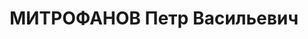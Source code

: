 ---
title: МИТРОФАНОВ Петр Васильевич
description: Род. 21 декабря 1901 в с. Обшаровка Самарского уезда и губ. в семье могильщика.
  Русский. Чл. РКСМ с 1919. Чл. РКП(б) с февраля 1919. В 1920 окончил шк. второй ступени
  в Обшаровке, в 1929 курсы марксизма при ЦИК СССР, в 1932 аграрное отд-ние ИКП в
  Москве. По специальности экономист-аграрник. С апреля 1918 по сентябрь 1920 крестьянин
  в своем хозяйстве в Обшаровке. В октябре 1920 - феврале 1921 студент Уральского
  ун-та в Екатеринбурге. В марте-ноябре 1921 зав. АПО, секретарь Обшаровского волкома
  РКП(б). С ноября 1921 по февраль 1922 зам. зав. АПО Самарского укома РКП(б). В марте-июне
  1922 зав. политпросветотделом, секретарь Самарского укома РКСМ. В июне-июле 1922
  секретарь Троцкого райкома РКСМ в г. Троцк Самарской губ. В августе 1922 - августе
  1925 работал в Самаре. С августа 1922 по апрель 1923 секретарь Самарского укома
  РКСМ. С апреля 1923 по июнь 1924 зав. политпросветотделом губкома РКСМ - РЛКСМ.
  С июня 1924 по август 1925 секретарь губкома РЛКСМ. С августа 1925 по декабрь 1934
  работал и учился в Москве. В августе 1925 - сентябре 1927 зам. зав., зав. ОРГО ЦК
  ВЛКСМ. С сентября 1927 по сентябрь 1929 слушатель курсов марксизма при ЦИК СССР.
  В октябре 1929 - мае 1932 слушатель аграрного отд-ния ИКП. С июня 1932 по февраль
  1933 зам. директора аграрного отд-ния ИКП. С марта 1933 по декабрь 1934 инструктор
  и зав. сектором центр. р-нов Сельхозотдела ЦК ВКП(б). С декабря 1934 работал в Оренбурге.
  С декабря 1934 по июнь 1937 зав. с.-х. отделом Оренбургского обкома ВКП(б). В июне-сентябре
  1937 2-й секретарь Оренбургского обкома ВКП(б). Постановление II-го пленума Оренбургского
  обкома ВКП(б) в июле 1937 об избрании Митрофанова и.о. 1-го секретаря Оренбургского
  обкома ВКП(б) не было утверждено ЦК ВКП(б). Решением Политбюро ЦК ВКП(б) 11 июля
  1937 утвержден чл. тройки УНКВД по Оренбургской обл. Арестован 1 октября 1937 УНКВД
  по Оренбургской обл. Решением III-го пленума Оренбургского обкома ВКП(б) 29-30 сентября
  - 1 октября 1937 исключен из ВКП(б). Политбюро ЦК ВКП(б) 22 ноября 1937 по списку
  санкционировало применение ВМН (1 кат.). Выездной сессией ВКВС СССР в Оренбурге
  28 января 1938 по обвинению в диверсионной и террористической деятельности и участии
  в КРО приговорен по ст.ст. 58-7, 58-8, 58-11 УК РСФСР к расстрелу, в тот же день
  расстрелян. Реабилитирован определением ВКВС СССР 25 мая 1956. Восстановлен в КПСС
  решением Чкаловского обкома КПСС в 1956.
---